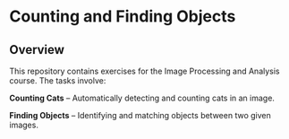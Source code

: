 # Counting and Finding Objects

## Overview

This repository contains exercises for the Image Processing and Analysis course. The tasks involve:

**Counting Cats** – Automatically detecting and counting cats in an image.

**Finding Objects** – Identifying and matching objects between two given images.
